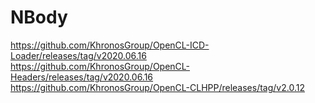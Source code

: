 # NBody

https://github.com/KhronosGroup/OpenCL-ICD-Loader/releases/tag/v2020.06.16
https://github.com/KhronosGroup/OpenCL-Headers/releases/tag/v2020.06.16
https://github.com/KhronosGroup/OpenCL-CLHPP/releases/tag/v2.0.12

